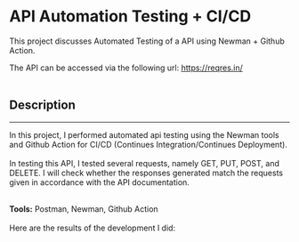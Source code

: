
# API Automation Testing + CI/CD

This project discusses Automated Testing of a API using Newman + Github Action. 

The API can be accessed via the following url: https://reqres.in/
<br>
<br>

## Description
---
In this project, I performed automated api testing using the Newman tools and Github Action for CI/CD (Continues Integration/Continues Deployment).
<br>
<br>
In testing this API, I tested several requests, namely GET, PUT, POST, and DELETE. I will check whether the responses generated match the requests given in accordance with the API documentation.
<br>
<br>

**Tools:** Postman, Newman, Github Action
<br>
<br>
Here are the results of the development I did:

